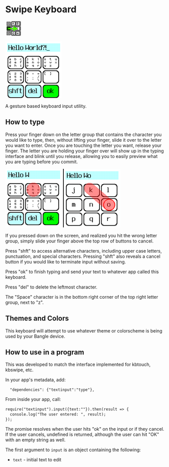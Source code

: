 # Swipe Keyboard
![icon](icon.png)

![screenshot](screenshot.png)

A gesture based keyboard input utility.

## How to type

Press your finger down on the letter group that contains the character you would like to type, then, without lifting
your finger, slide it over to the letter you want to enter. Once you are touching the letter you want, release your 
finger. The letter you are holding your finger over will show up in the typing interface and blink until you release,
allowing you to easily preview what you are typing before you commit.

![help](help.png)

If you pressed down on the screen, and realized you hit the wrong letter group, simply slide your finger above the top
row of buttons to cancel.

Press "shft" to access alternative characters, including upper case letters, punctuation, and special characters.
Pressing "shft" also reveals a cancel button if you would like to terminate input without saving.

Press "ok" to finish typing and send your text to whatever app called this keyboard.

Press "del" to delete the leftmost character.

The "Space" character is in the bottom right corner of the top right letter group, next to "z".

## Themes and Colors
This keyboard will attempt to use whatever theme or colorscheme is being used by your Bangle device. 

## How to use in a program

This was developed to match the interface implemented for kbtouch, kbswipe, etc.

In your app's metadata, add:

```
  "dependencies": {"textinput":"type"},
```

From inside your app, call:

```
require("textinput").input({text:""}).then(result => {
  console.log("The user entered: ", result);
});
```

The promise resolves when the user hits "ok" on the input or if they cancel. If the user cancels, undefined is 
returned, although the user can hit "OK" with an empty string as well.

The first argument to `input` is an object containing the following:

* `text` - initial text to edit

